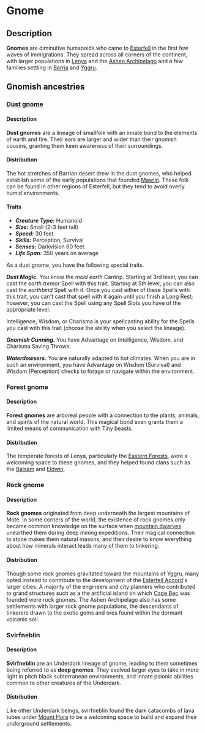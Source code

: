 # Gnome

## Description

**Gnomes** are diminutive humanoids who came to [Esterfell](../../ch-1-welcome-to-mote/esterfell/esterfell.md) in the first few waves of immigrations. They spread across all corners of the continent, with larger populations in [Lenya](../../ch-1-welcome-to-mote/esterfell/lenya/lenya.md) and the [Ashen Archipelago](../../ch-1-welcome-to-mote/esterfell/ashen-archipelago.md) and a few families settling in [Barria](../../ch-1-welcome-to-mote/esterfell/barria.md) and [Yggru](../../ch-1-welcome-to-mote/esterfell/yggru/yggru.md).

## Gnomish ancestries

### [Dust gnome](https://github.com/mpanighetti/dnd5e-species/tree/main/humanoids/dust-gnome.md)

#### Description

**Dust gnomes** are a lineage of smallfolk with an innate bond to the elements of earth and fire. Their ears are larger and wider than their gnomish cousins, granting them keen awareness of their surroundings.

#### Distribution

The hot stretches of Barrian desert drew in the dust gnomes, who helped establish some of the early populations that founded [Mawlin](../../ch-2-people-of-mote/societies/mawlin.md). These folk can be found in other regions of Esterfell, but they tend to avoid overly humid environments.

#### Traits

- _**Creature Type:**_ Humanoid
- _**Size:**_ Small (2-3 feet tall)
- _**Speed:**_ 30 feet
- _**Skills:**_ Perception, Survival
- _**Senses:**_ Darkvision 60 feet
- _**Life Span:**_ 350 years on average

As a dust gnome, you have the following special traits.

_**Dust Magic.**_ You know the _mold earth_ Cantrip. Starting at 3rd level, you can cast the _earth tremor_ Spell with this trait. Starting at 5th level, you can also cast the _earthbind_ Spell with it. Once you cast either of these Spells with this trait, you can't cast that spell with it again until you finish a Long Rest; however, you can cast the Spell using any Spell Slots you have of the appropriate level.

Intelligence, Wisdom, or Charisma is your spellcasting ability for the Spells you cast with this trait (choose the ability when you select the lineage).

_**Gnomish Cunning.**_ You have Advantage on Intelligence, Wisdom, and Charisma Saving Throws.

_**Waterdowsers.**_ You are naturally adapted to hot climates. When you are in such an environment, you have Advantage on Wisdom (Survival) and Wisdom (Perception) checks to forage or navigate within the environment.

### Forest gnome

#### Description

**Forest gnomes** are arboreal people with a connection to the plants, animals, and spirits of the natural world. This magical bond even grants them a limited means of communication with Tiny beasts.

#### Distribution

The temperate forests of Lenya, particularly the [Eastern Forests](../../ch-1-welcome-to-mote/esterfell/lenya/eastern-forests.md), were a welcoming space to these gnomes, and they helped found clans such as the [Balsam](../../ch-2-people-of-mote/societies/verdancy/balsam.md) and [Eldwin](../../ch-2-people-of-mote/societies/verdancy/eldwin.md).

### Rock gnome

#### Description

**Rock gnomes** originated from deep underneath the largest mountains of Mote. In some corners of the world, the existence of rock gnomes only became common knowledge on the surface when [mountain dwarves](dwarf.md#mountain-dwarf) unearthed them during deep mining expeditions. Their magical connection to stone makes them natural masons, and their desire to know everything about how minerals interact leads many of them to tinkering.

#### Distribution

Though some rock gnomes gravitated toward the mountains of Yggru, many opted instead to contribute to the development of the [Esterfell Accord](../../ch-2-people-of-mote/societies/esterfell-accord/esterfell-accord.md)'s larger cities. A majority of the engineers and city planners who contributed to grand structures such as a the artificial island on which [Cape Bec](../../ch-2-people-of-mote/societies/esterfell-accord/cape-bec/cape-bec.md) was founded were rock gnomes. The Ashen Archipelago also has some settlements with larger rock gnome populations, the descendants of tinkerers drawn to the exotic gems and ores found within the dormant volcanic soil.

### Svirfneblin

#### Description

**Svirfneblin** are an Underdark lineage of gnome, leading to them sometimes being referred to as **deep gnomes**. They evolved larger eyes to take in more light in pitch black subterranean environments, and innate psionic abilities common to other creatures of the Underdark.

#### Distribution

Like other Underdark beings, svirfneblin found the dark catacombs of lava tubes under [Mount Hora](../../ch-1-welcome-to-mote/esterfell/lenya/mount-hora.md) to be a welcoming space to build and expand their underground settlements.
